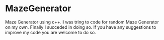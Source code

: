 # MazeGenerator
Maze Generator using c++.
I was tring to code for random Maze Generator on my own. Finally I succeded in doing so. 
If you have any suggestions to improve my code you are welcome to do so. 
